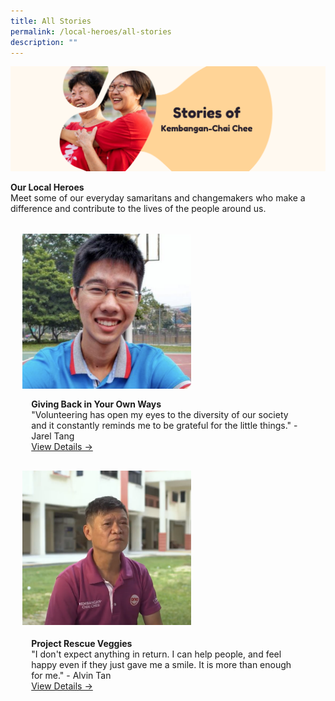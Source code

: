 ```yaml
---
title: All Stories
permalink: /local-heroes/all-stories
description: ""
---
```


![](/images/Banners/Stories.png)

<b>Our Local Heroes</b>
<br>Meet some of our everyday samaritans and changemakers who make a difference and contribute to the lives of the people around us. <br>

<ul style="display: grid; grid-template-columns: repeat(auto-fit, minmax(228px, 1fr)); gap: 1rem; margin: 2rem 2vw; padding: 0; list-style-type: none;"> 
	<li>
		<div style="position: relative; display: block; height: 100%;  overflow: hidden; text-decoration: none;">
			<div style="width:100%;height:250px;">
					<img style="height:auto;width:270px;" src="/images/JarelTang.png">
			</div>
			<div style="position: relative; display: flex; align-items: center; gap: 2em; padding: 1em 1em 0;"></div>
			<p style="padding: 0 1em 1em;margin: 0; overflow: hidden;"><b>Giving Back in Your Own Ways</b><br>"Volunteering has open my eyes to the diversity of our society and it constantly reminds me to be grateful for the little things." - Jarel Tang<br><a href="/local-heroes/jarel-giving-back">View Details -></a></p>
		</div>
	</li>
	<li>
	<div style="position: relative; display: block; height: 100%;">
		<div style="width:100%;height:250px;">
			<img style="height:auto;width:270px;" src="/images/AlvinTan.png">
		</div>
		<div style="position: relative; display: flex; align-items: center; gap: 2em; padding: 1em 1em 0;"><h3 style="font-size: 1em; margin: 0 0 .3em;">
			</h3>
		</div>
		<div> 
			<p style="padding: 0 1em 1em;margin: 0; overflow: hidden;"><b>Project Rescue Veggies</b><br>"I don't expect anything in return. I can help people, and feel happy even if they just gave me a smile. It is more than enough for me." - Alvin Tan<br>
				<a href="/local-heroes/alvin-project-rescue-veggies">View Details -></a>
			</p>
		</div>
	</div>
	</li>
</ul>